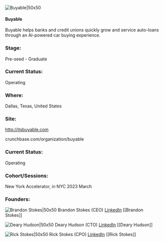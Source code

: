 

![Buyable|50x50](http://apimg.techstars.com/sf/accounts/logo/Logo_8a1a2a522bad9f69c37ebd6bd.png)

#### Buyable
Buyable helps banks and credit unions quickly grow and service auto-loans through an AI-powered car buying experience.

### Stage: 
Pre-seed - Graduate 

### Current Status: 
Operating

### Where:
Dallas, Texas, United States

### Site:
http://itsbuyable.com



crunchbase.com/organization/buyable

### Current Status: 
Operating

### Cohort/Sessions: 
New York Accelerator, in NYC 2023 March

### Founders: 

![Brandon Stokes|50x50]() Brandon Stokes (CEO) [LinkedIn](https://linkedin.com/in/ibstokes) [[Brandon Stokes]]

![Deary Hudson|50x50]() Deary Hudson (CTO) [LinkedIn](https://linkedin.com/in/deary-hudson) [[Deary Hudson]]

![Rick Stokes|50x50]() Rick Stokes (CPO) [LinkedIn](https://linkedin.com/in/stokes-richard) [[Rick Stokes]]


